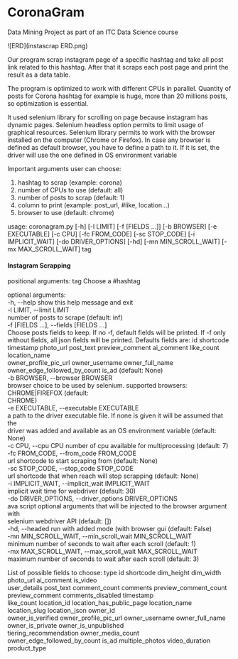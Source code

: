 # CoronaGram
Data Mining Project as part of an ITC Data Science course 

![ERD](instascrap ERD.png)

Our program scrap instagram page of a specific hashtag and
take all post link related to this hashtag.
After that it scraps each post page and print the result
as a data table.

The program is optimized to work with different CPUs in 
parallel. Quantity of posts for Corona hashtag for example
is huge, more than 20 millions posts, so optimization
is essential.

It used selenium library for scrolling on page
because instagram has dynamic pages. Selenium headless 
option permits to limit usage of graphical resources.
Selenium library permits to work with the browser installed on
the computer (Chrome or Firefox). In case any browser is defined as default browser,
you have to define a path to it. If it is set, the driver will use the one defined in
OS environment variable


Important arguments user can choose:
1) hashtag to scrap (example: corona)
2) number of CPUs to use (default: all)
3) number of posts to scrap (default: 1)
4) column to print (example: post_url, #like, location...)
5) browser to use (default: chrome)



usage: coronagram.py [-h] [-l LIMIT] [-f [FIELDS ...]] [-b BROWSER] [-e EXECUTABLE] [-c CPU] [-fc FROM_CODE]
                     [-sc STOP_CODE] [-i IMPLICIT_WAIT] [-do DRIVER_OPTIONS] [-hd] [-mn MIN_SCROLL_WAIT]
                     [-mx MAX_SCROLL_WAIT]
                     tag

#### Instagram Scrapping ####

positional arguments:
  tag                   Choose a #hashtag  

optional arguments:  
  -h, --help            show this help message and exit  
  -l LIMIT, --limit LIMIT  
                        number of posts to scrape (default: inf)  
  -f [FIELDS ...], --fields [FIELDS ...]  
                        Choose posts fields to keep. If no -f, default fields will be printed. If -f only  
                        without fields, all json fields will be printed. Defaults fields are: id shortcode  
                        timestamp photo_url post_text preview_comment ai_comment like_count location_name  
                        owner_profile_pic_url owner_username owner_full_name owner_edge_followed_by_count is_ad
                        (default: None)  
  -b BROWSER, --browser BROWSER  
                        browser choice to be used by selenium. supported browsers: CHROME|FIREFOX (default:  
                        CHROME)  
  -e EXECUTABLE, --executable EXECUTABLE  
                        a path to the driver executable file. If none is given it will be assumed that the  
                        driver was added and available as an OS environment variable (default: None)  
  -c CPU, --cpu CPU     number of cpu available for multiprocessing (default: 7)  
  -fc FROM_CODE, --from_code FROM_CODE  
                        url shortcode to start scraping from (default: None)  
  -sc STOP_CODE, --stop_code STOP_CODE  
                        url shortcode that when reach will stop scrapping (default: None)  
  -i IMPLICIT_WAIT, --implicit_wait IMPLICIT_WAIT  
                        implicit wait time for webdriver (default: 30)  
  -do DRIVER_OPTIONS, --driver_options DRIVER_OPTIONS  
                        ava script optional arguments that will be injected to the browser argument with  
                        selenium webdriver API (default: [])  
  -hd, --headed         run with added mode (with browser gui (default: False)  
  -mn MIN_SCROLL_WAIT, --min_scroll_wait MIN_SCROLL_WAIT  
                        minimum number of seconds to wait after each scroll (default: 1)  
  -mx MAX_SCROLL_WAIT, --max_scroll_wait MAX_SCROLL_WAIT  
                        maximum number of seconds to wait after each scroll (default: 3)  

List of possible fields to choose: type id shortcode dim_height dim_width photo_url ai_comment is_video  
user_details post_text comment_count comments preview_comment_count preview_comment comments_disabled timestamp  
like_count location_id location_has_public_page location_name location_slug location_json owner_id  
owner_is_verified owner_profile_pic_url owner_username owner_full_name owner_is_private owner_is_unpublished  
tiering_recommendation owner_media_count owner_edge_followed_by_count is_ad multiple_photos video_duration  
product_type  